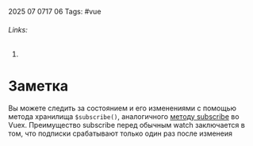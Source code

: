 2025 07 0717 06
Tags: #vue 
###### Links: 
1) 
# Заметка
Вы можете следить за состоянием и его изменениями с помощью метода хранилища `$subscribe()`, аналогичного [методу subscribe](https://vuex.vuejs.org/api/#subscribe) во Vuex. Преимущество subscribe перед обычным watch заключается в том, что подписки срабатывают только один раз после изменеия